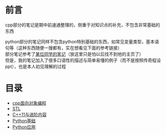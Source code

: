 # 前言

cpp部分的笔记是期中前速通整理的，侧重于对知识点的补充，不包含非常基础的东西

python部分的笔记同样不包含python特别基础的东西，如常见变量类型，基本语句等（这种东西随便一搜都有，实在想看见下面的参考链接）<br>
部分笔记参考了[某位同学的笔记](https://lh314-pku.github.io/notes/Programming_Internship/index)（放这里只是怕以后找不到他的主页了）<br>
但是，我的笔记加入了很多口语性的描述与简单易懂的例子（而不是按照传奇程设ppt），也是本人初见理解的过程<br>

# 目录
- [cpp面向对象编程](https://lihua5487.github.io/程设/面向对象编程)
- [STL](https://lihua5487.github.io/程设/STL)
- [C++11与进阶内容](https://lihua5487.github.io/程设/C++11与进阶内容)
- [Python基础](https://lihua5487.github.io/程设/Python基础)
- [Python应用](https://lihua5487.github.io/程设/Python应用)
